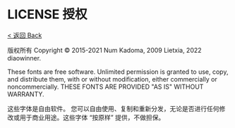 # LICENSE 授权
[< 返回 Back](./README.md)

版权所有 Copyright © 2015-2021 Num Kadoma, 2009 Lietxia, 2022 diaowinner.

These fonts are free software.
Unlimited permission is granted to use, copy, and distribute them, with or without modification, either commercially or noncommercially.
THESE FONTS ARE PROVIDED "AS IS" WITHOUT WARRANTY.

这些字体是自由软件。
您可以自由使用、复制和重新分发，无论是否进行任何修改或用于商业用途。这些字体 “按原样” 提供，不做担保。
